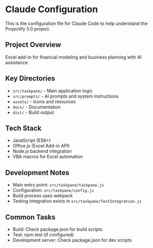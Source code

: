 # Claude Configuration

This is the configuration file for Claude Code to help understand the Projectify 5.0 project.

## Project Overview
Excel add-in for financial modeling and business planning with AI assistance.

## Key Directories
- `src/taskpane/` - Main application logic
- `src/prompts/` - AI prompts and system instructions
- `assets/` - Icons and resources
- `docs/` - Documentation
- `dist/` - Build output

## Tech Stack
- JavaScript (ES6+)
- Office.js (Excel Add-in API)
- Node.js backend integration
- VBA macros for Excel automation

## Development Notes
- Main entry point: `src/taskpane/taskpane.js`
- Configuration: `src/taskpane/config.js`
- Build process uses webpack
- Testing integration exists in `src/taskpane/TestIntegration.js`

## Common Tasks
- Build: Check package.json for build scripts
- Test: npm test (if configured)
- Development server: Check package.json for dev scripts